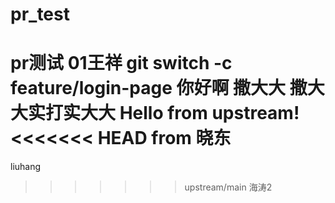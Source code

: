 # pr_test
pr测试
01王祥
git switch -c feature/login-page
你好啊
撒大大
撒大大实打实大大
Hello from upstream!
<<<<<<< HEAD
from 晓东
=======

liuhang 
>>>>>>> upstream/main
海涛2
